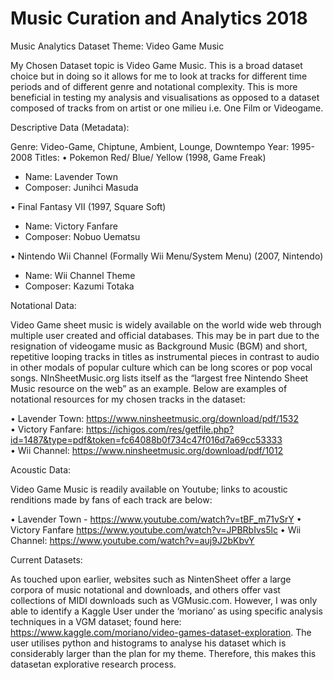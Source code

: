 # Music Curation and Analytics 2018

Music Analytics Dataset Theme: Video Game Music

My Chosen Dataset topic is Video Game Music. This is a broad dataset choice but in doing so it allows for me to look at tracks for different time periods and of different genre and notational complexity. This is more beneficial in testing my analysis and visualisations as opposed to a dataset composed of tracks from on artist or one milieu i.e. One Film or Videogame. 

Descriptive Data (Metadata): 

Genre: Video-Game, Chiptune, Ambient, Lounge, Downtempo
Year: 1995-2008
Titles:
•	Pokemon Red/ Blue/ Yellow (1998, Game Freak)

-	Name: Lavender Town
-	Composer: Junihci Masuda

•	Final Fantasy VII (1997, Square Soft)

-	Name: Victory Fanfare
-	Composer: Nobuo Uematsu

•	Nintendo Wii Channel (Formally Wii Menu/System Menu) (2007, Nintendo)
-	Name: Wii Channel Theme
-	Composer: Kazumi Totaka

Notational Data:

Video Game sheet music is widely available on the world wide web through multiple user created and official databases. This may be in part due to the resignation of videogame music as Background Music (BGM) and short, repetitive looping tracks in titles as instrumental pieces in contrast to audio in other modals of popular culture which can be long scores or pop vocal songs. NInSheetMusic.org lists itself as the “largest free Nintendo Sheet Music resource on the web” as an example. 
Below are examples of notational resources for my chosen tracks in the dataset:

•	Lavender Town: https://www.ninsheetmusic.org/download/pdf/1532  
•	Victory Fanfare: https://ichigos.com/res/getfile.php?id=1487&type=pdf&token=fc64088b0f734c47f016d7a69cc53333  
•	Wii Channel: https://www.ninsheetmusic.org/download/pdf/1012 

Acoustic Data:

Video Game Music is readily available on Youtube; links to acoustic renditions made by fans of each track are below:

•	Lavender Town - https://www.youtube.com/watch?v=tBF_m71vSrY 
•	Victory Fanfare https://www.youtube.com/watch?v=JPBRbIvs5lc 
•	Wii Channel: https://www.youtube.com/watch?v=auj9J2bKbvY 

Current Datasets:

As touched upon earlier, websites such as NintenSheet offer a large corpora of music notational and downloads, and others offer vast collections of MIDI downloads such as VGMusic.com. However, I was only able to identify a Kaggle User under the ‘moriano’ as using specific analysis techniques in a VGM dataset; found here: https://www.kaggle.com/moriano/video-games-dataset-exploration. The user utilises python and histograms to analyse his dataset which is considerably larger than the plan for my theme. Therefore, this makes this datasetan explorative research process. 
